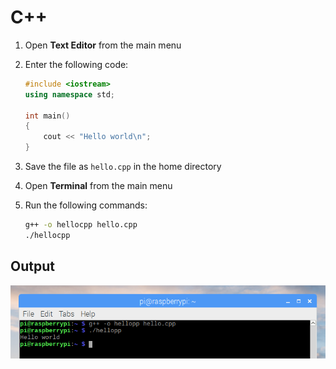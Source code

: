 # C++

1. Open **Text Editor** from the main menu

1. Enter the following code:

    ```cpp
    #include <iostream>
    using namespace std;

    int main()
    {
        cout << "Hello world\n";
    }
    ```

1. Save the file as `hello.cpp` in the home directory

1. Open **Terminal** from the main menu

1. Run the following commands:

    ```bash
    g++ -o hellocpp hello.cpp
    ./hellocpp
    ```

## Output

![](images/cpp-1.png)
